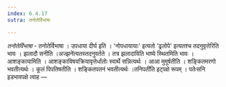 ```yaml
---
index: 6.4.17
sutra: तनोतेर्विभाषा

---
```

_तनोतेर्विभाषा_ - तनोतेर्विभाषा । उपधाया दीर्घ इति । 'नोपधायायाः' इत्यतो 'ढ्रलोपे' इत्यतश्च तदनुवृत्तेरिति भावः । झलादौ सनीति ।अज्झने॑त्यतस्तदनुवर्तते । तत्र झलादाविति भाष्ये स्थितमिति भावः । आशङ्कायामिति । आशङ्काविषयक्रियावृत्तेर्धातोः स्वार्थे सन्नित्यर्थः । आआ मुमूर्षतीति । शङ्कितमरणो भवतीत्यर्थः । कूलं पिपतिषतीति । शङ्कितपतनं भवतीत्यर्थः ।तनिपती॑ति इट्पक्षे रूपम् । पतेःसनि इडभावपक्षे त्वाह — 